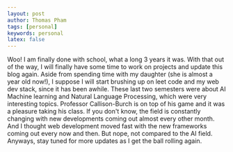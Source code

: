 ```yaml
---
layout: post
author: Thomas Pham
tags: [personal]
keywords: personal
latex: false
---
```

Woo! I am finally done with school, what a long 3 years it was. With that out of the way, I will finally have some time to work on projects and update this blog again. Aside from spending time with my daughter (she is almost a year old now!), I suppose I will start brushing up on leet code and my web dev stack, since it has been awhile. These last two semesters were about AI Machine learning and Natural Language Processing, which were very interesting topics. Professor Callison-Burch is on top of his game and it was a pleasure taking his class. If you don't know, the field is constantly changing with new developments coming out almost every other month. And I thought web development moved fast with the new frameworks coming out every now and then. But nope, not compared to the AI field. Anyways, stay tuned for more updates as I get the ball rolling again.